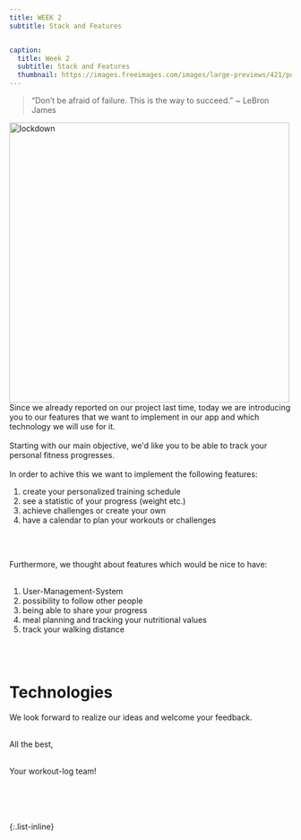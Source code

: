 ```yaml
---
title: WEEK 2 
subtitle: Stack and Features 


caption:
  title: Week 2
  subtitle: Stack and Features 
  thumbnail: https://images.freeimages.com/images/large-previews/421/polar-bear-calisthenics-1394792.jpg
---
```


> “Don’t be afraid of failure. This is the way to succeed.” ~ LeBron James

<img src="https://cfcdn.aerzteblatt.de/bilder/2020/06/img243528501.jpg" alt="lockdown" width="500"/>

<div align="left">
Since we already reported on our project last time, today we are introducing you to our features that we 
  want to implement in our app and which technology we will use for it. 
<br>
<br>
Starting with our main objective, we'd like you to be able to track your personal fitness progresses.
<br><br>
In order to achive this we want to implement the following features:
<br>
<ol>
<li>create your personalized training schedule</li>
<li>see a statistic of your progress (weight etc.)</li>
<li>achieve challenges or create your own</li>
<li>have a calendar to plan your workouts or challenges</li>
</ol><br><br>

Furthermore, we thought about features which would be nice to have:
<br><br>
<ol>
<li>User-Management-System</li>
<li>possibility to follow other people</li>
<li>being able to share your progress</li>
<li>meal planning and tracking your nutritional values</li>
<li>track your walking distance</li>
</ol>
<br><br>

<h1>Technologies</h1>

  
  
  
  
We look forward to realize our ideas and welcome your feedback.<br><br>

All the best,<br><br>

Your workout-log team!<br><br><br><br><br>

</div>

 <script src="https://utteranc.es/client.js"
          repo="DHBW-TrainingApp/Blog"
          issue-term="pathname"
          label="Blog Comment"
          theme="github-light"
          crossorigin="anonymous"
          async>
  </script>

{:.list-inline}
